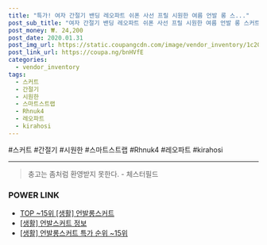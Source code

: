 ```yaml
--- 
title: "특가! 여자 간절기 밴딩 레오파트 쉬폰 사선 프릴 시원한 여름 언발 롱 스..." 
post_sub_title: "여자 간절기 밴딩 레오파트 쉬폰 사선 프릴 시원한 여름 언발 롱 스커트 kirahosi + 스마트스트랩 증정 Rhnuk4" 
post_money: ₩. 24,200 
post_date: 2020.01.31 
post_img_url: https://static.coupangcdn.com/image/vendor_inventory/1c20/d81d6c040d762e1674ad56a47d000534987eebbb03c34788eb42d0e9572c.jpg 
post_link_url: https://coupa.ng/bnHVfE 
categories: 
  - vendor_inventory 
tags: 
  - 스커트 
  - 간절기 
  - 시원한 
  - 스마트스트랩 
  - Rhnuk4 
  - 레오파트 
  - kirahosi 
--- 
```

  #스커트 #간절기 #시원한 #스마트스트랩 #Rhnuk4 #레오파트 #kirahosi 
<hr> 

> 충고는 좀처럼 환영받지 못한다. - 체스터필드 


### POWER LINK

* <a href="https://blog.naver.com/an0733/221790738662" target="_blank"> TOP ~15위 [생활] 언발롱스커트</a>
* <a href="https://blog.naver.com/sakai111/221769552479" target="_blank"> [생활] 언발스커트 정보 </a>
* <a href="https://blog.naver.com/sakai111/221790738657" target="_blank"> [생활] 언발롱스커트 특가 순위 ~15위</a>
